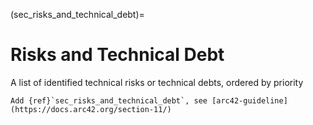 (sec_risks_and_technical_debt)=
# Risks and Technical Debt

A list of identified technical risks or technical debts, ordered by priority

```{todo}
Add {ref}`sec_risks_and_technical_debt`, see [arc42-guideline](https://docs.arc42.org/section-11/)
```
